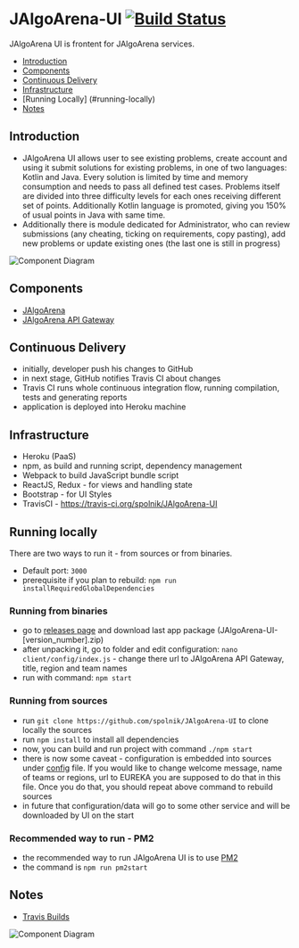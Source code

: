 # JAlgoArena-UI [![Build Status](https://travis-ci.org/mwalaszek/JAlgoArena-UI.svg?branch=master)](https://travis-ci.org/mwalaszek/JAlgoArena-UI)

JAlgoArena UI is frontent for JAlgoArena services. 

- [Introduction](#introduction)
- [Components](#components)
- [Continuous Delivery](#continuous-delivery)
- [Infrastructure](#infrastructure)
- [Running Locally] (#running-locally)
- [Notes](#notes)

## Introduction

- JAlgoArena UI allows user to see existing problems, create account and using it submit solutions for existing problems, in one of two languages: Kotlin and Java. Every solution is limited by time and memory consumption and needs to pass all defined test cases. Problems itself are divided into three difficulty levels for each ones receiving different set of points. Additionally Kotlin language is promoted, giving you 150% of usual points in Java with same time.
- Additionally there is module dedicated for Administrator, who can review submissions (any cheating, ticking on requirements, copy pasting), add new problems or update existing ones (the last one is still in progress)

![Component Diagram](https://github.com/spolnik/JAlgoArena-UI/raw/master/design/component_diagram.png)

## Components

- [JAlgoArena](https://github.com/spolnik/JAlgoArena)
- [JAlgoArena API Gateway](https://github.com/spolnik/JAlgoArena-API)

## Continuous Delivery

- initially, developer push his changes to GitHub
- in next stage, GitHub notifies Travis CI about changes
- Travis CI runs whole continuous integration flow, running compilation, tests and generating reports
- application is deployed into Heroku machine

## Infrastructure

- Heroku (PaaS)
- npm, as build and running script, dependency management
- Webpack to build JavaScript bundle script
- ReactJS, Redux - for views and handling state
- Bootstrap - for UI Styles
- TravisCI - https://travis-ci.org/spolnik/JAlgoArena-UI

## Running locally

There are two ways to run it - from sources or from binaries.
- Default port: `3000`
- prerequisite if you plan to rebuild: `npm run installRequiredGlobalDependencies`

### Running from binaries
- go to [releases page](https://github.com/spolnik/JAlgoArena-UI/releases) and download last app package (JAlgoArena-UI-[version_number].zip)
- after unpacking it, go to folder and edit configuration: `nano client/config/index.js` - change there url to JAlgoArena API Gateway, title, region and team names
- run with command: `npm start`

### Running from sources
- run `git clone https://github.com/spolnik/JAlgoArena-UI` to clone locally the sources
- run `npm install` to install all dependencies
- now, you can build and run project with command `./npm start`
 - there is now some caveat - configuration is embedded into sources under [config](client/config/index.js) file. If you would like to change welcome message, name of teams or regions, url to EUREKA you are supposed to do that in this file. Once you do that, you should repeat above command to rebuild sources
 - in future that configuration/data will go to some other service and will be downloaded by UI on the start

### Recommended way to run - PM2
- the recommended way to run JAlgoArena UI is to use [PM2](http://pm2.keymetrics.io/)
- the command is `npm run pm2start`

## Notes
- [Travis Builds](https://travis-ci.org/spolnik)

![Component Diagram](https://github.com/spolnik/JAlgoArena/raw/master/design/JAlgoArena_Logo.png)
